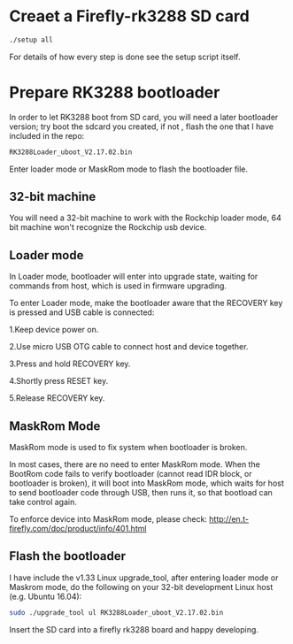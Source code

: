 # Creaet a Firefly-rk3288 SD card

```bash
./setup all
```

For details of how every step is done see the setup script itself.


# Prepare RK3288 bootloader

In order to let RK3288 boot from SD card, you will need a later bootloader
version; try boot the sdcard you created, if not , flash the one that I
have included in the repo:

```bash
RK3288Loader_uboot_V2.17.02.bin
```

Enter loader mode or MaskRom mode to flash the bootloader file.

## 32-bit machine

You will need a 32-bit machine to work with the Rockchip loader mode,
64 bit machine won't recognize the Rockchip usb device.

## Loader mode
In Loader mode, bootloader will enter into upgrade state, waiting for commands
from host, which is used in firmware upgrading.

To enter Loader mode, make the bootloader aware that the RECOVERY key is pressed
and USB cable is connected:

1.Keep device power on.

2.Use micro USB OTG cable to connect host and device together.

3.Press and hold RECOVERY key.

4.Shortly press RESET key.

5.Release RECOVERY key.

## MaskRom Mode
MaskRom mode is used to fix system when bootloader is broken.

In most cases, there are no need to enter MaskRom mode. When the BootRom code
fails to verify bootloader (cannot read IDR block, or bootloader is broken), it
will boot into MaskRom mode, which waits for host to send bootloader code
through USB, then runs it, so that bootload can take control again.

To enforce device into MaskRom mode, please check:
http://en.t-firefly.com/doc/product/info/401.html

## Flash the bootloader

I have include the v1.33 Linux upgrade_tool, after entering loader mode or
Maskrom mode, do the following on your 32-bit development Linux host (e.g. Ubuntu
16.04):

```bash
sudo ./upgrade_tool ul RK3288Loader_uboot_V2.17.02.bin
```

Insert the SD card into a firefly rk3288 board and happy developing.
